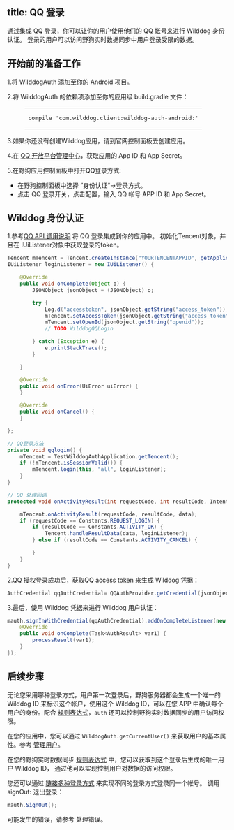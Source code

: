 title:  QQ 登录
---
通过集成 QQ 登录，你可以让你的用户使用他们的 QQ 帐号来进行 Wilddog 身份认证。
登录的用户可以访问野狗实时数据同步中用户登录受限的数据。


## 开始前的准备工作

1.将 WilddogAuth 添加至你的 Android 项目。

2.将 WilddogAuth 的依赖项添加至你的应用级 build.gradle 文件：
    
<figure class="highlight java"><table><tbody><tr><td class="code"><pre><div class="line">compile <span class="string">&apos;com.wilddog.client:wilddog-auth-android:<span class="android-auth-version"></span>&apos;</span></div></pre></td></tr></tbody></table></figure>
3.如果你还没有创建Wilddog应用，请到官网控制面板去创建应用。

4.在 [QQ 开放平台管理中心](http://op.open.qq.com/)，获取应用的 App ID 和 App Secret。

5.在野狗应用控制面板中打开QQ登录方式:

  *  在野狗控制面板中选择 ”身份认证“->登录方式。
  *  点击 QQ 登录开关，点击配置，输入 QQ 帐号 APP ID 和 App Secret。

## Wilddog 身份认证

1.参考[QQ API 调用说明](http://wiki.open.qq.com/wiki/Android_API%E8%B0%83%E7%94%A8%E8%AF%B4%E6%98%8E) 将 QQ 登录集成到你的应用中。 初始化Tencent对象，并且在
IUiListener对象中获取登录的token。


```java
Tencent mTencent = Tencent.createInstance("YOURTENCENTAPPID", getApplicationContext());
IUiListener loginListener = new IUiListener() {

    @Override
    public void onComplete(Object o) {
        JSONObject jsonObject = (JSONObject) o;

        try {
            Log.d("accesstoken", jsonObject.getString("access_token"));
            mTencent.setAccessToken(jsonObject.getString("access_token"), jsonObject.getString("expires_in"));
            mTencent.setOpenId(jsonObject.getString("openid"));
            // TODO WilddogQQLogin

        } catch (Exception e) {
            e.printStackTrace();
        }

    }

    @Override
    public void onError(UiError uiError) {
    }

    @Override
    public void onCancel() {
    }

};

// QQ登录方法
private void qqlogin() {
    mTencent = TestWilddogAuthApplication.getTencent();
    if (!mTencent.isSessionValid()) {
        mTencent.login(this, "all", loginListener);
    }
}

// QQ 处理回调
protected void onActivityResult(int requestCode, int resultCode, Intent data) {

    mTencent.onActivityResult(requestCode, resultCode, data);
    if (requestCode == Constants.REQUEST_LOGIN) {
        if (resultCode == Constants.ACTIVITY_OK) {
            Tencent.handleResultData(data, loginListener);
        } else if (resultCode == Constants.ACTIVITY_CANCEL) {

        }
    }
}
```

2.QQ 授权登录成功后，获取QQ access token 来生成 Wilddog 凭据：

```java
AuthCredential qqAuthCredential= QQAuthProvider.getCredential(jsonObject.getString("access_token"));
```

3.最后，使用 Wilddog 凭据来进行 Wilddog 用户认证：

```java
mauth.signInWithCredential(qqAuthCredential).addOnCompleteListener(new OnCompleteListener<AuthResult>() {
    @Override
    public void onComplete(Task<AuthResult> var1) {
        processResult(var1);
    }
});
```

## 后续步骤

无论您采用哪种登录方式，用户第一次登录后，野狗服务器都会生成一个唯一的 Wilddog ID 来标识这个帐户，使用这个 Wilddog ID，可以在您 APP 中确认每个用户的身份。配合 [规则表达式](/guide/sync/rules/introduce.html)，`auth` 还可以控制野狗实时数据同步的用户访问权限。

在您的应用中，您可以通过 `WilddogAuth.getCurrentUser()` 来获取用户的基本属性。参考 [管理用户](/guide/auth/android/manageuser.html)。

在您的野狗实时数据同步 [规则表达式](/guide/sync/rules/introduce.html) 中，您可以获取到这个登录后生成的唯一用户 Wilddog ID， 通过他可以实现控制用户对数据的访问权限。

您还可以通过 [链接多种登录方式](/guide/auth/android/link.html) 来实现不同的登录方式登录同一个帐号。
调用 signOut: 退出登录：

```java
mauth.SignOut();
```

可能发生的错误，请参考 处理错误。